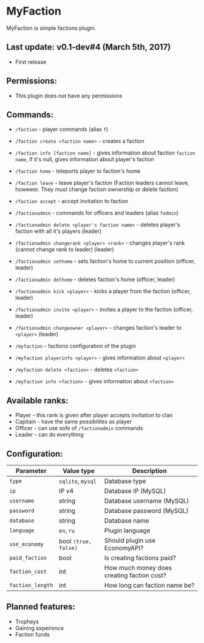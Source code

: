 # MyFaction
MyFaction is simple factions plugin.

## Last update: v0.1-dev#4 (March 5th, 2017)
* First release

## Permissions:
- This plugin does not have any permissions

## Commands: 
- `/faction` - player commands (alias `f`)

 - `/faction create <faction name>` - creates a faction
 - `/faction info [faction name]` - gives information about faction `faction name`, if it's null, gives information about player's faction
 - `/faction home` - teleports player to faction's home
 - `/faction leave` - leave player's faction (Faction leaders cannot leave, howewer. They must change faction ownership or delete faction)
 - `/faction accept` - accept invitation to faction
 
- `/factionadmin` - commands for officers and leaders (alias `fadmin`)

 - `/factionadmin delete <player's faction name>` - deletes player's faction with all it's players (leader)
 - `/factionadmin changerank <player> <rank>` - changes player's rank (cannot change rank to leader) (leader)
 - `/factionadmin sethome` - sets faction's home to current position (officer, leader)
 - `/factionadmin delhome` - deletes faction's home (officer, leader)
 - `/factionadmin kick <player>` - kicks a player from the faction (officer, leader)
 - `/factionadmin invite <player>` - invites a player to the faction (officer, leader)
 - `/factionadmin changeowner <player>` - changes faction's leader to `<player>` (leader)
 
- `/myfaction` - factions configuration of the plugin
 - `/myfaction playerinfo <player>` - gives information about `<player>`
 - `/myfaction delete <faction>` - deletes `<faction>`
 - `/myfaction info <faction>` - gives information about `<faction>`
 
## Available ranks:
* Player - this rank is given after player accepts invitation to clan
* Capitain - have the same possibilites as player
* Officer - can use sofe of `/factionadmin` commands
* Leader - can do everything

## Configuration: 
| Parameter | Value type | Description |
| --- | --- | --- |
| `type` | `sqlite`, `mysql` | Database type |
| `ip` | IP v4 | Database IP (MySQL) |
| `username` | string | Database username (MySQL) |
| `password` | string | Database password (MySQL) |
| `database` | string | Database name |
| `language` | `en`, `ru` | Plugin language |
| `use_economy` | bool `(true, false)` | Should plugin use EconomyAPI? |
| `paid_faction` | bool | Is creating factions paid? |
| `faction_cost` | int | How much money does creating faction cost? |
| `faction_length` | int | How long can faction name be? |

## Planned features:
* Tropheys
* Gaining expeirence
* Faction funds
